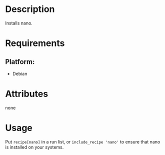 Description
===========

Installs nano.

Requirements
============

## Platform:

* Debian

Attributes
==========

none

Usage
=====

Put `recipe[nano]` in a run list, or `include_recipe 'nano'` to ensure that nano is installed on your systems.
